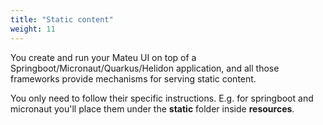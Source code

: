 ```yaml
---
title: "Static content"
weight: 11
---
```


You create and run your Mateu UI on top of a Springboot/Micronaut/Quarkus/Helidon application, and all those frameworks 
provide mechanisms for serving static content.

You only need to follow their specific instructions. E.g. for springboot and micronaut you'll place them under the **static** folder
inside **resources**.
